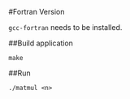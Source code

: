#Fortran Version

`gcc-fortran` needs to be installed.

##Build application

`make`

##Run

`./matmul <n>`

